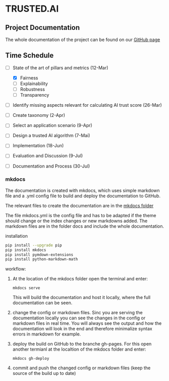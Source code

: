 
# TRUSTED.AI

## Project Documentation 

The whole documentation of the project can be found on our [GitHub page](https://joelleupp.github.io/Trusted-AI/)

## Time Schedule

- [ ] State of the art of pillars and metrics (12-Mar)
  - [x] Fairness
  - [ ] Explainability
  - [ ] Robustness
  - [ ] Transparency
- [ ] Identify missing aspects relevant for calculating AI trust score (26-Mar)
- [ ] Create taxonomy (2-Apr)
- [ ] Select an application scenario (9-Apr)
- [ ] Design a trusted AI algorithm (7-Mai)
- [ ] Implementation (18-Jun)
- [ ] Evaluation and Discussion (9-Jul)
- [ ] Documentation and Process (30-Jul)


### mkdocs

The documentation is created with mkdocs, which uses simple markdown file and a .yml config file to build and deploy the documentation to GitHub.

The relevant files to create the documentation are in the [mkdocs folder](https://github.com/JoelLeupp/Trusted-AI/tree/main/mkdocs)

The file mkdocs.yml is the config file and has to be adapted if the theme should change or the index changes or new markdowns added. 
The markdown files are in the folder docs and include the whole documentation.

installation

```sh
pip install --upgrade pip
pip install mkdocs
pip install pymdown-extensions
pip install python-markdown-math
```

workflow:

1.  At the location of the mkdocs folder open the terminal and enter:

        
        mkdocs serve
        

    This will build the documentation and host it locally, where the full documentation can be seen.

2.  change the config or markdown files. Sinc you are serving the documentation locally you can see the changes in the config or markdown files in real time.
You will always see the output and how the documentation will look in the end and therefore minimalize syntax errors in markdown for example. 

3.  deploy the build on GitHub to the branche gh-pages. For this open another termianl at the localtion of the mkdocs folder and enter:
        
        mkdocs gh-deploy
        
4. commit and push the changed config or markdown files (keep the source of the build up to date)
